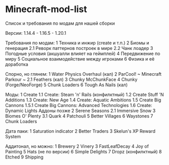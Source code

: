 # Minecraft-mod-list
Список и требования по модам для нашей сборки


Версии:
1.14.4 - 1.16.5 - 1.20.1

Требования по модам:
1 Техника и инжир (create и т.п.)
2 Биомы и генерация
	2.1 Реворк паттернов построек в мире
	2.2 Чанк лоадер
3 Погодные условия (акшуалли влияет на геймплей)
4 Передвижение по миру
5 Социальное взаимодействие между игроками
6 Физика и её доработка


Спорно, но глянем:
1 Water Physics Overhaul (кал)
2 ParCool! ~ Minecraft Parkour ~
	2.1 Feathers (кал)
3 Chunky McChunkFace
4 Chunky (Forge/NeoForge)
5 Chunk Loaders
6 Tough As Nails (кал)


Моды:
1 Create
	1.1 Create: Steam 'n' Rails (конфилктный)
	1.2 Create Stuff 'N Additions
	1.3 Create: New Age
	1.4 Create: Aquatic Ambitions
	1.5 Create Big Cannons
		1.5.1 Create Big Cannons: Advanced Technologies
	1.6 Create: Dynamic Lights
	Аддоны позже
2 Serene Seasons
	2.1 Immersive Snow
3 Biomes O' Plenty
	3.1 Quark
4 Patchouli
5 Better Villages
6 Waystones
7 Chunk Loaders


Дата паки:
1 Saturation indicator
2 Better Traders
3 Skelun's XP Reward System



Аддитонал, но можно:
1 Brewery
2 Vinery
3 FastLeafDecay
4 Joy of Painting
5 Hats (не по версии)
6 Simple Delights
7 Dropz (конфилктный)
8 Etched
9 Shipping
